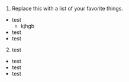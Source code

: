 1. Replace this with a list of your favorite things.
  - test
    - kjhgb
  - test
  - test
2. test
  * test
  * test
  * test
